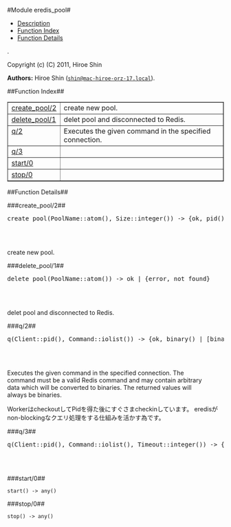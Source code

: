 

#Module eredis_pool#
* [Description](#description)
* [Function Index](#index)
* [Function Details](#functions)


.



Copyright (c) (C) 2011, Hiroe Shin

__Authors:__ Hiroe Shin ([`shin@mac-hiroe-orz-17.local`](mailto:shin@mac-hiroe-orz-17.local)).<a name="index"></a>

##Function Index##


<table width="100%" border="1" cellspacing="0" cellpadding="2" summary="function index"><tr><td valign="top"><a href="#create_pool-2">create_pool/2</a></td><td>create new pool.</td></tr><tr><td valign="top"><a href="#delete_pool-1">delete_pool/1</a></td><td>delet pool and disconnected to Redis.</td></tr><tr><td valign="top"><a href="#q-2">q/2</a></td><td>  
Executes the given command in the specified connection.</td></tr><tr><td valign="top"><a href="#q-3">q/3</a></td><td></td></tr><tr><td valign="top"><a href="#start-0">start/0</a></td><td></td></tr><tr><td valign="top"><a href="#stop-0">stop/0</a></td><td></td></tr></table>


<a name="functions"></a>

##Function Details##

<a name="create_pool-2"></a>

###create_pool/2##




<pre>create_pool(PoolName::atom(), Size::integer()) -&gt; {ok, pid()} | {error, {already_started, pid()}}</pre>
<br></br>




create new pool.<a name="delete_pool-1"></a>

###delete_pool/1##




<pre>delete_pool(PoolName::atom()) -&gt; ok | {error, not_found}</pre>
<br></br>




delet pool and disconnected to Redis.<a name="q-2"></a>

###q/2##




<pre>q(Client::pid(), Command::iolist()) -&gt; {ok, binary() | [binary()]} | {error, Reason::binary()}</pre>
<br></br>






  
Executes the given command in the specified connection. The  
command must be a valid Redis command and may contain arbitrary  
data which will be converted to binaries. The returned values will  
always be binaries.

WorkerはcheckoutしてPidを得た後にすぐさまcheckinしています。
eredisがnon-blockingなクエリ処理をする仕組みを活かす為です。
<a name="q-3"></a>

###q/3##




<pre>q(Client::pid(), Command::iolist(), Timeout::integer()) -&gt; {ok, binary() | [binary()]} | {error, Reason::binary()}</pre>
<br></br>


<a name="start-0"></a>

###start/0##




`start() -> any()`

<a name="stop-0"></a>

###stop/0##




`stop() -> any()`

